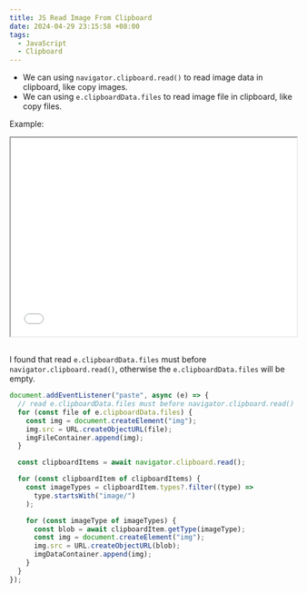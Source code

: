 ```yaml
---
title: JS Read Image From Clipboard
date: 2024-04-29 23:15:58 +08:00
tags:
  - JavaScript
  - Clipboard
---
```


- We can using `navigator.clipboard.read()` to read image data in clipboard, like copy images.
- We can using `e.clipboardData.files` to read image file in clipboard, like copy files.

Example:

<iframe width="100%" height="350px" style="margin-bottom: 1rem;" src="/blogs/demo/js-read-image-from-clipboard/index.html"></iframe>

I found that read `e.clipboardData.files` must before `navigator.clipboard.read()`, otherwise the `e.clipboardData.files` will be empty.

```js
document.addEventListener("paste", async (e) => {
  // read e.clipboardData.files must before navigator.clipboard.read()
  for (const file of e.clipboardData.files) {
    const img = document.createElement("img");
    img.src = URL.createObjectURL(file);
    imgFileContainer.append(img);
  }

  const clipboardItems = await navigator.clipboard.read();

  for (const clipboardItem of clipboardItems) {
    const imageTypes = clipboardItem.types?.filter((type) =>
      type.startsWith("image/")
    );

    for (const imageType of imageTypes) {
      const blob = await clipboardItem.getType(imageType);
      const img = document.createElement("img");
      img.src = URL.createObjectURL(blob);
      imgDataContainer.append(img);
    }
  }
});
```
